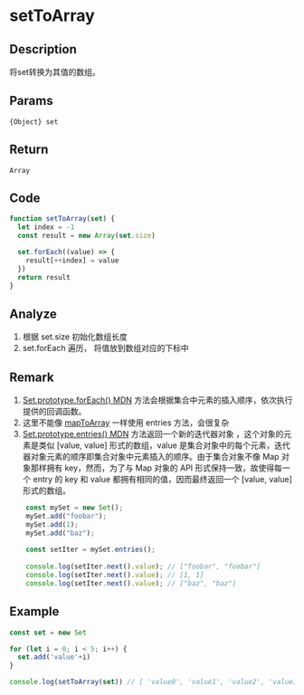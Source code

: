 # setToArray 

## Description 
将set转换为其值的数组。
## Params
`{Object} set`
## Return
`Array`

## Code
```js
function setToArray(set) {
  let index = -1
  const result = new Array(set.size)

  set.forEach((value) => {
    result[++index] = value
  })
  return result
}
```
## Analyze
1. 根据 set.size 初始化数组长度
2. set.forEach 遍历， 将值放到数组对应的下标中
## Remark
1. [Set.prototype.forEach() MDN](https://developer.mozilla.org/zh-CN/docs/Web/JavaScript/Reference/Global_Objects/Set/forEach) 方法会根据集合中元素的插入顺序，依次执行提供的回调函数。
2. 这里不能像 [mapToArray](./mapToArray.md) 一样使用 entries 方法，会很复杂
3. [Set.prototype.entries() MDN](https://developer.mozilla.org/zh-CN/docs/Web/JavaScript/Reference/Global_Objects/Set/entries) 方法返回一个新的迭代器对象 ，这个对象的元素是类似 [value, value] 形式的数组，value 是集合对象中的每个元素，迭代器对象元素的顺序即集合对象中元素插入的顺序。由于集合对象不像 Map 对象那样拥有 key，然而，为了与 Map 对象的 API 形式保持一致，故使得每一个 entry 的 key 和 value 都拥有相同的值，因而最终返回一个 [value, value] 形式的数组。

```js
    const mySet = new Set();
    mySet.add("foobar");
    mySet.add(1);
    mySet.add("baz");
    
    const setIter = mySet.entries();
    
    console.log(setIter.next().value); // ["foobar", "foobar"]
    console.log(setIter.next().value); // [1, 1]
    console.log(setIter.next().value); // ["baz", "baz"]
```
## Example
```js
const set = new Set

for (let i = 0; i < 5; i++) {
  set.add('value'+i)
}

console.log(setToArray(set)) // [ 'value0', 'value1', 'value2', 'value3', 'value4' ]
```
